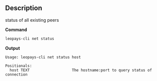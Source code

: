 ## Description
status of all existing peers

**Command**

```sh
leopays-cli net status
```
**Output**

```console
Usage: leopays-cli net status host

Positionals:
  host TEXT                   The hostname:port to query status of connection
```
